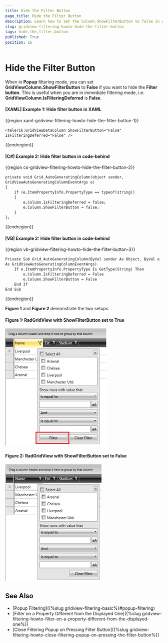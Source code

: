 ```yaml
---
title: Hide the Filter Button
page_title: Hide the Filter Button
description: Learn how to set the Column.ShowFilterButton to false in order to hide the Filter Button in RadGridView - Telerik's WPF DataGrid.
slug: gridview-filtering-howto-hide-the-filter-button
tags: hide,the,filter,button
published: True
position: 16
---
```


# Hide the Filter Button

When in **Popup** filtering mode, you can set **GridViewColumn.ShowFilterButton** to **False** if you want to hide the **Filter button**. This is useful when you are in immediate filtering mode, i.e. **GridViewColumn.IsFilteringDeferred** is **False**.

#### __[XAML] Example 1: Hide filter button in XAML__

{{region xaml-gridview-filtering-howto-hide-the-filter-button-1}}

    <telerik:GridViewDataColumn ShowFilterButton="False" IsFilteringDeferred="False" />
{{endregion}}

#### __[C#] Example 2: Hide filter button in code-behind__

{{region cs-gridview-filtering-howto-hide-the-filter-button-2}}

    private void Grid_AutoGeneratingColumn(object sender, GridViewAutoGeneratingColumnEventArgs e)
    {
        if (e.ItemPropertyInfo.PropertyType == typeof(string))
        {
            e.Column.IsFilteringDeferred = false;
            e.Column.ShowFilterButton = false;
        }
    };
{{endregion}}

#### __[VB] Example 2: Hide filter button in code-behind__

{{region vb-gridview-filtering-howto-hide-the-filter-button-3}}

    Private Sub Grid_AutoGeneratingColumn(ByVal sender As Object, ByVal e As GridViewAutoGeneratingColumnEventArgs)
		If e.ItemPropertyInfo.PropertyType Is GetType(String) Then
			e.Column.IsFilteringDeferred = False
			e.Column.ShowFilterButton = False
		End If
    End Sub
{{endregion}}

**Figure 1** and **Figure 2** demonstrate the two setups.

#### **Figure 1: RadGridView with ShowFilterButton set to True**
![RadGridView with ShowFilterButton set to True](images/ShowFilterButtonTrue.png)

#### **Figure 2: RadGridView with ShowFilterButton set to False**
![RadGridView with ShowFilterButton set to False](images/ShowFilterButtonFalse.png)

## See Also

* [Popup Filtering]({%slug gridview-filtering-basic%}#popup-filtering)
* [Filter on a Property Different from the Displayed One]({%slug gridview-filtering-howto-filter-on-a-property-different-from-the-displayed-one%})
* [Close Filtering Popup on Pressing Filter Button]({%slug gridview-filtering-howto-close-filtering-popup-on-pressing-the-filter-button%})
